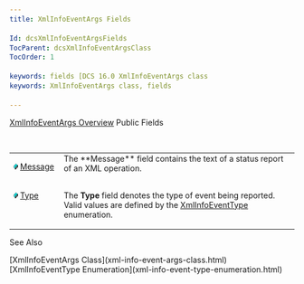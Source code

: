 ```yaml
---
title: XmlInfoEventArgs Fields

Id: dcsXmlInfoEventArgsFields
TocParent: dcsXmlInfoEventArgsClass
TocOrder: 1

keywords: fields [DCS 16.0 XmlInfoEventArgs class
keywords: XmlInfoEventArgs class, fields

---
```


[XmlInfoEventArgs Overview](xml-info-event-args-class.html) 
Public Fields

<br />

<table class="dtTABLE" id="Table5" style="border-spacing: 0px" cellspacing="0" x-use-null-cells="x-use-null-cells">
          <colgroup span="1">
            <col span="1" style="WIDTH: 15%" />
            <col span="1" style="WIDTH: 70%" />
          </colgroup>
          <tr valign="top">
            <td colspan="1" rowspan="1">

<img height="11" src="images/field.bmp" width="8" border="0" x-maintain-ratio="TRUE" /> [Message](xml-info-event-args-class-message-field.html)
</td>
            <td colspan="1" rowspan="1">The **Message**  field contains the text of a status 
							report of an XML operation.</td>
          </tr>
          <tr valign="top">
            <td colspan="1" rowspan="1">

<img height="11" src="images/field.bmp" width="8" border="0" x-maintain-ratio="TRUE" /> [Type](xml-info-event-args-class-type-field.html)
</td>
            <td colspan="1" rowspan="1">

The **Type** field denotes the type of event being reported. Valid values are defined by the [ XmlInfoEventType](xml-info-event-type-enumeration.html) enumeration.
</td>
          </tr>
</table>

See Also

<dl />
      [XmlInfoEventArgs Class](xml-info-event-args-class.html)
      <br />
      [XmlInfoEventType Enumeration](xml-info-event-type-enumeration.html)

